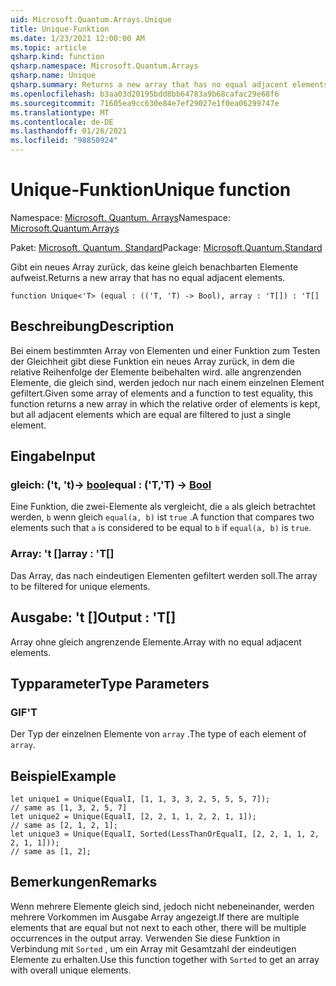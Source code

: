 ```yaml
---
uid: Microsoft.Quantum.Arrays.Unique
title: Unique-Funktion
ms.date: 1/23/2021 12:00:00 AM
ms.topic: article
qsharp.kind: function
qsharp.namespace: Microsoft.Quantum.Arrays
qsharp.name: Unique
qsharp.summary: Returns a new array that has no equal adjacent elements.
ms.openlocfilehash: b3aa03d20195bdd8bb64783a9b68cafac29e68f6
ms.sourcegitcommit: 71605ea9cc630e84e7ef29027e1f0ea06299747e
ms.translationtype: MT
ms.contentlocale: de-DE
ms.lasthandoff: 01/26/2021
ms.locfileid: "98850924"
---
```

# <a name="unique-function"></a><span data-ttu-id="7f9c2-102">Unique-Funktion</span><span class="sxs-lookup"><span data-stu-id="7f9c2-102">Unique function</span></span>

<span data-ttu-id="7f9c2-103">Namespace: [Microsoft. Quantum. Arrays](xref:Microsoft.Quantum.Arrays)</span><span class="sxs-lookup"><span data-stu-id="7f9c2-103">Namespace: [Microsoft.Quantum.Arrays](xref:Microsoft.Quantum.Arrays)</span></span>

<span data-ttu-id="7f9c2-104">Paket: [Microsoft. Quantum. Standard](https://nuget.org/packages/Microsoft.Quantum.Standard)</span><span class="sxs-lookup"><span data-stu-id="7f9c2-104">Package: [Microsoft.Quantum.Standard](https://nuget.org/packages/Microsoft.Quantum.Standard)</span></span>


<span data-ttu-id="7f9c2-105">Gibt ein neues Array zurück, das keine gleich benachbarten Elemente aufweist.</span><span class="sxs-lookup"><span data-stu-id="7f9c2-105">Returns a new array that has no equal adjacent elements.</span></span>

```qsharp
function Unique<'T> (equal : (('T, 'T) -> Bool), array : 'T[]) : 'T[]
```


## <a name="description"></a><span data-ttu-id="7f9c2-106">Beschreibung</span><span class="sxs-lookup"><span data-stu-id="7f9c2-106">Description</span></span>

<span data-ttu-id="7f9c2-107">Bei einem bestimmten Array von Elementen und einer Funktion zum Testen der Gleichheit gibt diese Funktion ein neues Array zurück, in dem die relative Reihenfolge der Elemente beibehalten wird. alle angrenzenden Elemente, die gleich sind, werden jedoch nur nach einem einzelnen Element gefiltert.</span><span class="sxs-lookup"><span data-stu-id="7f9c2-107">Given some array of elements and a function to test equality, this function returns a new array in which the relative order of elements is kept, but all adjacent elements which are equal are filtered to just a single element.</span></span>

## <a name="input"></a><span data-ttu-id="7f9c2-108">Eingabe</span><span class="sxs-lookup"><span data-stu-id="7f9c2-108">Input</span></span>

### <a name="equal--tt---bool"></a><span data-ttu-id="7f9c2-109">gleich: ('t, 't)-> [bool](xref:microsoft.quantum.lang-ref.bool)</span><span class="sxs-lookup"><span data-stu-id="7f9c2-109">equal : ('T,'T) -> [Bool](xref:microsoft.quantum.lang-ref.bool)</span></span>

<span data-ttu-id="7f9c2-110">Eine Funktion, die zwei-Elemente als vergleicht, die `a` als gleich betrachtet werden, `b` wenn gleich `equal(a, b)` ist `true` .</span><span class="sxs-lookup"><span data-stu-id="7f9c2-110">A function that compares two elements such that `a` is considered to be equal to `b` if `equal(a, b)` is `true`.</span></span>


### <a name="array--t"></a><span data-ttu-id="7f9c2-111">Array: 't []</span><span class="sxs-lookup"><span data-stu-id="7f9c2-111">array : 'T[]</span></span>

<span data-ttu-id="7f9c2-112">Das Array, das nach eindeutigen Elementen gefiltert werden soll.</span><span class="sxs-lookup"><span data-stu-id="7f9c2-112">The array to be filtered for unique elements.</span></span>



## <a name="output--t"></a><span data-ttu-id="7f9c2-113">Ausgabe: 't []</span><span class="sxs-lookup"><span data-stu-id="7f9c2-113">Output : 'T[]</span></span>

<span data-ttu-id="7f9c2-114">Array ohne gleich angrenzende Elemente.</span><span class="sxs-lookup"><span data-stu-id="7f9c2-114">Array with no equal adjacent elements.</span></span>

## <a name="type-parameters"></a><span data-ttu-id="7f9c2-115">Typparameter</span><span class="sxs-lookup"><span data-stu-id="7f9c2-115">Type Parameters</span></span>

### <a name="t"></a><span data-ttu-id="7f9c2-116">GIF</span><span class="sxs-lookup"><span data-stu-id="7f9c2-116">'T</span></span>

<span data-ttu-id="7f9c2-117">Der Typ der einzelnen Elemente von `array` .</span><span class="sxs-lookup"><span data-stu-id="7f9c2-117">The type of each element of `array`.</span></span>

## <a name="example"></a><span data-ttu-id="7f9c2-118">Beispiel</span><span class="sxs-lookup"><span data-stu-id="7f9c2-118">Example</span></span>

```qsharp
let unique1 = Unique(EqualI, [1, 1, 3, 3, 2, 5, 5, 5, 7]);
// same as [1, 3, 2, 5, 7]
let unique2 = Unique(EqualI, [2, 2, 1, 1, 2, 2, 1, 1]);
// same as [2, 1, 2, 1];
let unique3 = Unique(EqualI, Sorted(LessThanOrEqualI, [2, 2, 1, 1, 2, 2, 1, 1]));
// same as [1, 2];
```

## <a name="remarks"></a><span data-ttu-id="7f9c2-119">Bemerkungen</span><span class="sxs-lookup"><span data-stu-id="7f9c2-119">Remarks</span></span>

<span data-ttu-id="7f9c2-120">Wenn mehrere Elemente gleich sind, jedoch nicht nebeneinander, werden mehrere Vorkommen im Ausgabe Array angezeigt.</span><span class="sxs-lookup"><span data-stu-id="7f9c2-120">If there are multiple elements that are equal but not next to each other, there will be multiple occurrences in the output array.</span></span>  <span data-ttu-id="7f9c2-121">Verwenden Sie diese Funktion in Verbindung mit `Sorted` , um ein Array mit Gesamtzahl der eindeutigen Elemente zu erhalten.</span><span class="sxs-lookup"><span data-stu-id="7f9c2-121">Use this function together with `Sorted` to get an array with overall unique elements.</span></span>